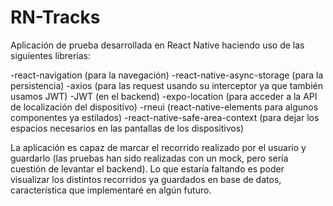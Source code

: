 # RN-Tracks

Aplicación de prueba desarrollada en React Native haciendo uso de las siguientes librerías:

-react-navigation (para la navegación)
-react-native-async-storage (para la persistencia)
-axios (para las request usando su interceptor ya que también usamos JWT)
-JWT (en el backend)
-expo-location (para acceder a la API de localización del dispositivo)
-rneui (react-native-elements para algunos componentes ya estilados)
-react-native-safe-area-context (para dejar los espacios necesarios en las pantallas de los dispositivos)

La aplicación es capaz de marcar el recorrido realizado por el usuario y guardarlo (las pruebas han sido realizadas con un mock, pero sería cuestión de levantar el backend). Lo que estaría faltando es poder visualizar los distintos recorridos ya guardados en base de datos, característica que implementaré en algún futuro.

